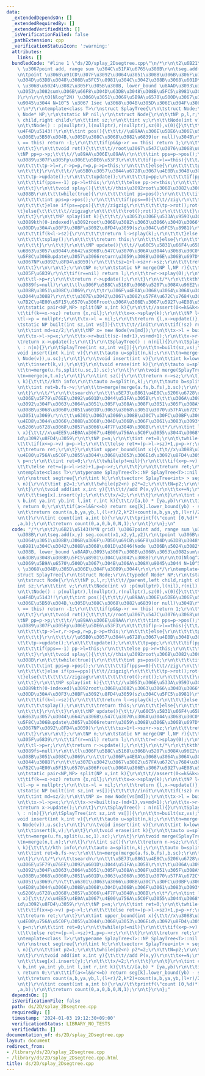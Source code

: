 ```yaml
---
data:
  _extendedDependsOn: []
  _extendedRequiredBy: []
  _extendedVerifiedWith: []
  _isVerificationFailed: false
  _pathExtension: cpp
  _verificationStatusIcon: ':warning:'
  attributes:
    links: []
  bundledCode: "#line 1 \"ds/2D/splay_2Dsegtree.cpp\"\n/*\r\n\t2\u6B21\u5143(N*N grid)\
    \ \u3067point add, range sum \u304C\u51FA\u6765\u308B\r\n\tseg.add(x,y) seg.count(x1,x2,y1,y2)\r\
    \n\tpoint \u306B\u91CD\u307F\u3092\u3064\u3051\u308B\u306B\u306F\u7D50\u69CB\u66F8\
    \u304D\u63DB\u3048\u308B\u5FC5\u8981\u304C\u3042\u308B\u3068\u601D\u3046(Node\
    \ \u306B\u5024\u3082\u305F\u305B\u308B, lower_bound \u8AAD\u3093\u3067\u308B\u3068\
    \u3053\u3082sum\u306B\u66F8\u304D\u63DB\u3048\u308B\u5FC5\u8981\u304C\u3042\u308B\
    )\r\n\r\n\tO(Nlog^2N) \u3060\u3051\u3069\u5B9A\u6570\u500D\u3067\u304B\u306A\u308A\
    \u9045\u3044 N=10^5 \u3067 1sec \u3068\u304B\u305D\u306E\u304F\u3089\u3044\r\n\
    \r\n*/\r\ntemplate<class T>\r\nstruct SplayTree{\r\n\tstruct Node;\r\n\ttypedef\
    \ Node* NP;\r\n\tstatic NP nil;\r\n\tstruct Node{\r\n\t\tNP p,l,r;\t\t\t//parent,left\
    \ child,right child\r\n\t\tint sz;\r\n\t\tint v;\r\n\t\tNode(int v) :p(nullptr),l(nil),r(nil),sz(1),v(v){}\r\
    \n\t\tNode() : p(nullptr),l(nullptr),r(nullptr),sz(0),v(0){}\t\t\t\t\t\t//\u5358\
    \u4F4D\u5143!!\r\n\t\tint pos(){\t\t\t//\u89AA\u306E\u5DE6\u306E\u5B50\u304B,\u53F3\
    \u306E\u5B50\u304B,\u305D\u308C\u3068\u3082\u6839(or null)\u304B\r\n\t\t\tif(p&&p->l\
    \ == this) return -1;\r\n\t\t\tif(p&&p->r == this) return 1;\r\n\t\t\treturn 0;\r\
    \n\t\t}\r\n\t\tvoid rot(){\t\t\t\t//root\u3067\u547C\u3076\u3068\u6B7B\r\n\t\t\
    \tNP pp=p->p;\t\t\t//\u89AA\u306E\u89AA\r\n\t\t\tint pps=p->pos();\t//pp\u304B\
    \u3089\u307F\u305Fp\u306E\u5DE6\u53F3\r\n\t\t\tif(p->l==this){\t\t//pos()==-1\r\
    \n\t\t\t\tp->l=r,r->p=p,r=p,p->p=this;\r\n\t\t\t}else{\r\n\t\t\t\tp->r=l,l->p=p,l=p,p->p=this;\r\
    \n\t\t\t}\r\n\t\t\t//\u65B0\u3057\u3044\u6728\u3067\u4E0B\u304B\u3089update\r\n\
    \t\t\tp->update();\r\n\t\t\tupdate();\r\n\t\t\tp=pp;\r\n\t\t\tif(pps==0) return;\r\
    \n\t\t\tif(pps==-1) pp->l=this;\r\n\t\t\telse pp->r=this;\r\n\t\t\tpp->update();\r\
    \n\t\t}\r\n\t\tvoid splay(){\t\t\t//this\u3092root\u306B\u3082\u3063\u3066\u304F\
    \u308B\r\n\t\t\twhile(true){\r\n\t\t\t\tint ps=pos();\r\n\t\t\t\tif(ps==0) break;\r\
    \n\t\t\t\tint pps=p->pos();\r\n\t\t\t\tif(pps==0){\t\t//zig\r\n\t\t\t\t\trot();\r\
    \n\t\t\t\t}else if(ps==pps){\t\t//zigzig\r\n\t\t\t\t\tp->rot();rot();\r\n\t\t\t\
    \t}else{\t\t\t\t\t//zigzag\r\n\t\t\t\t\trot();rot();\r\n\t\t\t\t}\r\n\t\t\t}\r\
    \n\t\t}\r\n\t\tNP splay(int k){\t\t\t//\u3053\u306E\u533A\u9593\u306E\u5DE6\u304B\
    \u3089kth(0-indexed)\u3092root\u306B\u3082\u3063\u3066\u304D\u3066\u305D\u306E\
    \u30DD\u30A4\u30F3\u30BF\u3092\u8FD4\u3059(sz\u304C\u5FC5\u8981)\r\n\t\t\t//assert(0<=k&&k<sz);\r\
    \n\t\t\tif(k<l->sz){\r\n\t\t\t\treturn l->splay(k);\r\n\t\t\t}else if(k==l->sz){\r\
    \n\t\t\t\tsplay();\r\n\t\t\t\treturn this;\r\n\t\t\t}else{\r\n\t\t\t\treturn r->splay(k-(l->sz+1));\r\
    \n\t\t\t}\r\n\t\t}\r\n\t\tNP update(){\t\t//\u60C5\u5831\u66F4\u65B0(\u5B50\u304C\
    \u6B63\u3057\u3044\u6642\u306B\u547C\u3070\u306A\u3044\u3068\u30C0\u30E1) (\u6700\
    \u5F8C\u306Bupdate\u3057\u3066return\u3059\u308B\u306E\u306B\u697D\u306A\u306E\
    \u3067NP\u3092\u8FD4\u3059)\r\n\t\t\tsz=1+l->sz+r->sz;\r\n\t\t\treturn this;\r\
    \n\t\t}\r\n\r\n\t};\r\n\tNP n;\r\n\tstatic NP merge(NP l,NP r){\t\t\t//merge\u3057\
    \u305F\u6839\r\n\t\tif(r==nil) return l;\r\n\t\tr=r->splay(0);\r\n\t\tr->l=l;\r\
    \n\t\tl->p=r;\r\n\t\treturn r->update();\r\n\t}\r\n\t/*\r\n\t\tkth\u3067split(k=0\u306A\
    \u3089fs=null)\r\n\t\tl\u306F\u5B8C\u5168\u306B\u5207\u308A\u96E2\u3055\u308C\u3066\
    \u308B\u3051\u308C\u3069\r\n\t\tr\u306F\u4E0A\u3068\u3064\u306A\u304C\u3063\u3066\
    \u3044\u308B?\r\n\t\t\u307E\u3042\u3067\u3082\u57FA\u672C\u7684\u306Bsplit\u306E\
    \u7B2C\u4E00\u5F15\u6570\u306Froot\u306A\u306E\u3067\u5927\u4E08\u592B\r\n\t*/\r\
    \n\tstatic pair<NP,NP> split(NP x,int k){\r\n\t\t//assert(0<=k&&k<=x->sz);\r\n\
    \t\tif(k==x->sz) return {x,nil};\r\n\t\tx=x->splay(k);\r\n\t\tNP l=x->l;\r\n\t\
    \tl->p = nullptr;\r\n\t\tx->l = nil;\r\n\t\treturn {l,x->update()};\r\n\t}\r\n\
    \tstatic NP built(int sz,int vs[]){\t\t\t\t//init\r\n\t\tif(!sz) return nil;\r\
    \n\t\tint md=sz/2;\r\n\t\tNP x= new Node(vs[md]);\r\n\t\tx->l = built(md,vs);\r\
    \n\t\tx->l->p=x;\r\n\t\tx->r=built(sz-(md+1),vs+md+1);\r\n\t\tx->r->p=x;\r\n\t\
    \treturn x->update();\r\n\t}\r\n\tSplayTree() : n(nil){}\r\n\tSplayTree(NP n)\
    \ : n(n){}\r\n\tSplayTree(int sz,int vs[]){\r\n\t\tn=built(sz,vs);\r\n\t}\r\n\t\
    void insert(int k,int v){\r\n\t\tauto u=split(n,k);\r\n\t\tn=merge(merge(u.fs,new\
    \ Node(v)),u.sc);\r\n\t}\r\n\tvoid insert(int v){\r\n\t\tint k=lower_bound(v);\r\
    \n\t\tinsert(k,v);\r\n\t}\r\n\tvoid erase(int k){\r\n\t\tauto u=split(n,k);\r\n\
    \t\tn=merge(u.fs,split(u.sc,1).sc);\r\n\t}\r\n\tvoid merge(SplayTree t){\r\n\t\
    \tn=merge(n,t.n);\r\n\t}\r\n\tint sz(){\r\n\t\treturn n->sz;\r\n\t}\r\n\tint get(int\
    \ k){\t\t\t//kth info\r\n\t\tauto a=split(n,k);\r\n\t\tauto b=split(a.sc,1);\r\
    \n\t\tint ret=b.fs->v;\r\n\t\tn=merge(merge(a.fs,b.fs),b.sc);\r\n\t\treturn ret;\r\
    \n\t}\r\n\t/*\r\n\t\tsearch\r\n\t\t\u5E73\u8861\u4E8C\u5206\u6728\u3068\u3057\u3066\
    \u306E\u5F79\u76EE\u3092\u601D\u3044\u51FA\u305B\r\n\t\t\u306A\u3093\u304B\u5217\
    \u3092\u304F\u3063\u3064\u3051\u305F\u308A\u308F\u3051\u305F\u308A\u3067\u304D\
    \u308B\u3068\u3060\u3051\u601D\u3063\u3068\u3051\u3070\u57FA\u672C\u3044\u3044\
    \u3051\u3069\r\n\t\t\u6301\u3063\u3066\u308B\u30C7\u30FC\u30BF\u306B\u9806\u5E8F\
    \u4ED8\u3044\u3066\u308B\u3068\u304D\u306B\u306F\u3061\u3083\u3093\u3068\u4E8C\
    \u5206\u6728\u3068\u3057\u3066\u4F7F\u3048\u308B\r\n\t*/\r\n\tint lower_bound(int\
    \ x){\t\t//x\u4EE5\u4E0A\u3067\u4E00\u756A\u5C0F\u3055\u3044\u3068\u3053\u306E\
    id\u3092\u8FD4\u3059\r\n\t\tNP p=n;\r\n\t\tint ret=0;\r\n\t\twhile(p!=nil){\r\n\
    \t\t\tif(x<=p->v) p=p->l;\r\n\t\t\telse ret+=(p->l->sz)+1,p=p->r;\r\n\t\t}\r\n\
    \t\treturn ret;\r\n\t}\r\n\tint upper_bound(int x){\t\t//x\u3088\u308A\u5927\u3067\
    \u4E00\u756A\u5C0F\u3055\u3044\u3068\u3053\u306Eid\u3092\u8FD4\u3059\r\n\t\tNP\
    \ p=n;\r\n\t\tint ret=0;\r\n\t\twhile(p!=nil){\r\n\t\t\tif(x<p->v) p=p->l;\r\n\
    \t\t\telse ret+=(p->l->sz)+1,p=p->r;\r\n\t\t}\r\n\t\treturn ret;\r\n\t}\r\n};\r\
    \ntemplate<class T>\r\ntypename SplayTree<T>::NP SplayTree<T>::nil = new SplayTree<T>::Node();\r\
    \n\r\nstruct segtree{\r\n\tint N;\r\n\tvector< SplayTree<int> > seg;\r\n\tsegtree(int\
    \ n){\r\n\t\tint p2=1;\r\n\t\twhile(p2<n) p2*=2;\r\n\t\tN=p2;\r\n\t\tseg.resize(N*2);\r\
    \n\t}\r\n\tvoid add(int x,int y){\t\t\t//add P(x,y)\r\n\t\tx+=N;\r\n\t\twhile(x){\r\
    \n\t\t\tseg[x].insert(y);\r\n\t\t\tx/=2;\r\n\t\t}\r\n\t}\r\n\tint count(int a,int\
    \ b,int ya,int yb,int l,int r,int k){\t\t//[a,b) * [ya,yb)\r\n\t\tif(b<=l||r<=a)\
    \ return 0;\r\n\t\tif(a<=l&&r<=b) return seg[k].lower_bound(yb) - seg[k].lower_bound(ya);\r\
    \n\t\treturn count(a,b,ya,yb,l,(l+r)/2,k*2)+count(a,b,ya,yb,(l+r)/2,r,k*2+1);\r\
    \n\t}\r\n\tint count(int a,int b){\r\n//\t\tprintf(\"count [0,%d)*[0,%d)\\n\"\
    ,a,b);\r\n\t\treturn count(0,a,0,b,0,N,1);\r\n\t}\r\n};\n"
  code: "/*\r\n\t2\u6B21\u5143(N*N grid) \u3067point add, range sum \u304C\u51FA\u6765\
    \u308B\r\n\tseg.add(x,y) seg.count(x1,x2,y1,y2)\r\n\tpoint \u306B\u91CD\u307F\u3092\
    \u3064\u3051\u308B\u306B\u306F\u7D50\u69CB\u66F8\u304D\u63DB\u3048\u308B\u5FC5\
    \u8981\u304C\u3042\u308B\u3068\u601D\u3046(Node \u306B\u5024\u3082\u305F\u305B\
    \u308B, lower_bound \u8AAD\u3093\u3067\u308B\u3068\u3053\u3082sum\u306B\u66F8\u304D\
    \u63DB\u3048\u308B\u5FC5\u8981\u304C\u3042\u308B)\r\n\r\n\tO(Nlog^2N) \u3060\u3051\
    \u3069\u5B9A\u6570\u500D\u3067\u304B\u306A\u308A\u9045\u3044 N=10^5 \u3067 1sec\
    \ \u3068\u304B\u305D\u306E\u304F\u3089\u3044\r\n\r\n*/\r\ntemplate<class T>\r\n\
    struct SplayTree{\r\n\tstruct Node;\r\n\ttypedef Node* NP;\r\n\tstatic NP nil;\r\
    \n\tstruct Node{\r\n\t\tNP p,l,r;\t\t\t//parent,left child,right child\r\n\t\t\
    int sz;\r\n\t\tint v;\r\n\t\tNode(int v) :p(nullptr),l(nil),r(nil),sz(1),v(v){}\r\
    \n\t\tNode() : p(nullptr),l(nullptr),r(nullptr),sz(0),v(0){}\t\t\t\t\t\t//\u5358\
    \u4F4D\u5143!!\r\n\t\tint pos(){\t\t\t//\u89AA\u306E\u5DE6\u306E\u5B50\u304B,\u53F3\
    \u306E\u5B50\u304B,\u305D\u308C\u3068\u3082\u6839(or null)\u304B\r\n\t\t\tif(p&&p->l\
    \ == this) return -1;\r\n\t\t\tif(p&&p->r == this) return 1;\r\n\t\t\treturn 0;\r\
    \n\t\t}\r\n\t\tvoid rot(){\t\t\t\t//root\u3067\u547C\u3076\u3068\u6B7B\r\n\t\t\
    \tNP pp=p->p;\t\t\t//\u89AA\u306E\u89AA\r\n\t\t\tint pps=p->pos();\t//pp\u304B\
    \u3089\u307F\u305Fp\u306E\u5DE6\u53F3\r\n\t\t\tif(p->l==this){\t\t//pos()==-1\r\
    \n\t\t\t\tp->l=r,r->p=p,r=p,p->p=this;\r\n\t\t\t}else{\r\n\t\t\t\tp->r=l,l->p=p,l=p,p->p=this;\r\
    \n\t\t\t}\r\n\t\t\t//\u65B0\u3057\u3044\u6728\u3067\u4E0B\u304B\u3089update\r\n\
    \t\t\tp->update();\r\n\t\t\tupdate();\r\n\t\t\tp=pp;\r\n\t\t\tif(pps==0) return;\r\
    \n\t\t\tif(pps==-1) pp->l=this;\r\n\t\t\telse pp->r=this;\r\n\t\t\tpp->update();\r\
    \n\t\t}\r\n\t\tvoid splay(){\t\t\t//this\u3092root\u306B\u3082\u3063\u3066\u304F\
    \u308B\r\n\t\t\twhile(true){\r\n\t\t\t\tint ps=pos();\r\n\t\t\t\tif(ps==0) break;\r\
    \n\t\t\t\tint pps=p->pos();\r\n\t\t\t\tif(pps==0){\t\t//zig\r\n\t\t\t\t\trot();\r\
    \n\t\t\t\t}else if(ps==pps){\t\t//zigzig\r\n\t\t\t\t\tp->rot();rot();\r\n\t\t\t\
    \t}else{\t\t\t\t\t//zigzag\r\n\t\t\t\t\trot();rot();\r\n\t\t\t\t}\r\n\t\t\t}\r\
    \n\t\t}\r\n\t\tNP splay(int k){\t\t\t//\u3053\u306E\u533A\u9593\u306E\u5DE6\u304B\
    \u3089kth(0-indexed)\u3092root\u306B\u3082\u3063\u3066\u304D\u3066\u305D\u306E\
    \u30DD\u30A4\u30F3\u30BF\u3092\u8FD4\u3059(sz\u304C\u5FC5\u8981)\r\n\t\t\t//assert(0<=k&&k<sz);\r\
    \n\t\t\tif(k<l->sz){\r\n\t\t\t\treturn l->splay(k);\r\n\t\t\t}else if(k==l->sz){\r\
    \n\t\t\t\tsplay();\r\n\t\t\t\treturn this;\r\n\t\t\t}else{\r\n\t\t\t\treturn r->splay(k-(l->sz+1));\r\
    \n\t\t\t}\r\n\t\t}\r\n\t\tNP update(){\t\t//\u60C5\u5831\u66F4\u65B0(\u5B50\u304C\
    \u6B63\u3057\u3044\u6642\u306B\u547C\u3070\u306A\u3044\u3068\u30C0\u30E1) (\u6700\
    \u5F8C\u306Bupdate\u3057\u3066return\u3059\u308B\u306E\u306B\u697D\u306A\u306E\
    \u3067NP\u3092\u8FD4\u3059)\r\n\t\t\tsz=1+l->sz+r->sz;\r\n\t\t\treturn this;\r\
    \n\t\t}\r\n\r\n\t};\r\n\tNP n;\r\n\tstatic NP merge(NP l,NP r){\t\t\t//merge\u3057\
    \u305F\u6839\r\n\t\tif(r==nil) return l;\r\n\t\tr=r->splay(0);\r\n\t\tr->l=l;\r\
    \n\t\tl->p=r;\r\n\t\treturn r->update();\r\n\t}\r\n\t/*\r\n\t\tkth\u3067split(k=0\u306A\
    \u3089fs=null)\r\n\t\tl\u306F\u5B8C\u5168\u306B\u5207\u308A\u96E2\u3055\u308C\u3066\
    \u308B\u3051\u308C\u3069\r\n\t\tr\u306F\u4E0A\u3068\u3064\u306A\u304C\u3063\u3066\
    \u3044\u308B?\r\n\t\t\u307E\u3042\u3067\u3082\u57FA\u672C\u7684\u306Bsplit\u306E\
    \u7B2C\u4E00\u5F15\u6570\u306Froot\u306A\u306E\u3067\u5927\u4E08\u592B\r\n\t*/\r\
    \n\tstatic pair<NP,NP> split(NP x,int k){\r\n\t\t//assert(0<=k&&k<=x->sz);\r\n\
    \t\tif(k==x->sz) return {x,nil};\r\n\t\tx=x->splay(k);\r\n\t\tNP l=x->l;\r\n\t\
    \tl->p = nullptr;\r\n\t\tx->l = nil;\r\n\t\treturn {l,x->update()};\r\n\t}\r\n\
    \tstatic NP built(int sz,int vs[]){\t\t\t\t//init\r\n\t\tif(!sz) return nil;\r\
    \n\t\tint md=sz/2;\r\n\t\tNP x= new Node(vs[md]);\r\n\t\tx->l = built(md,vs);\r\
    \n\t\tx->l->p=x;\r\n\t\tx->r=built(sz-(md+1),vs+md+1);\r\n\t\tx->r->p=x;\r\n\t\
    \treturn x->update();\r\n\t}\r\n\tSplayTree() : n(nil){}\r\n\tSplayTree(NP n)\
    \ : n(n){}\r\n\tSplayTree(int sz,int vs[]){\r\n\t\tn=built(sz,vs);\r\n\t}\r\n\t\
    void insert(int k,int v){\r\n\t\tauto u=split(n,k);\r\n\t\tn=merge(merge(u.fs,new\
    \ Node(v)),u.sc);\r\n\t}\r\n\tvoid insert(int v){\r\n\t\tint k=lower_bound(v);\r\
    \n\t\tinsert(k,v);\r\n\t}\r\n\tvoid erase(int k){\r\n\t\tauto u=split(n,k);\r\n\
    \t\tn=merge(u.fs,split(u.sc,1).sc);\r\n\t}\r\n\tvoid merge(SplayTree t){\r\n\t\
    \tn=merge(n,t.n);\r\n\t}\r\n\tint sz(){\r\n\t\treturn n->sz;\r\n\t}\r\n\tint get(int\
    \ k){\t\t\t//kth info\r\n\t\tauto a=split(n,k);\r\n\t\tauto b=split(a.sc,1);\r\
    \n\t\tint ret=b.fs->v;\r\n\t\tn=merge(merge(a.fs,b.fs),b.sc);\r\n\t\treturn ret;\r\
    \n\t}\r\n\t/*\r\n\t\tsearch\r\n\t\t\u5E73\u8861\u4E8C\u5206\u6728\u3068\u3057\u3066\
    \u306E\u5F79\u76EE\u3092\u601D\u3044\u51FA\u305B\r\n\t\t\u306A\u3093\u304B\u5217\
    \u3092\u304F\u3063\u3064\u3051\u305F\u308A\u308F\u3051\u305F\u308A\u3067\u304D\
    \u308B\u3068\u3060\u3051\u601D\u3063\u3068\u3051\u3070\u57FA\u672C\u3044\u3044\
    \u3051\u3069\r\n\t\t\u6301\u3063\u3066\u308B\u30C7\u30FC\u30BF\u306B\u9806\u5E8F\
    \u4ED8\u3044\u3066\u308B\u3068\u304D\u306B\u306F\u3061\u3083\u3093\u3068\u4E8C\
    \u5206\u6728\u3068\u3057\u3066\u4F7F\u3048\u308B\r\n\t*/\r\n\tint lower_bound(int\
    \ x){\t\t//x\u4EE5\u4E0A\u3067\u4E00\u756A\u5C0F\u3055\u3044\u3068\u3053\u306E\
    id\u3092\u8FD4\u3059\r\n\t\tNP p=n;\r\n\t\tint ret=0;\r\n\t\twhile(p!=nil){\r\n\
    \t\t\tif(x<=p->v) p=p->l;\r\n\t\t\telse ret+=(p->l->sz)+1,p=p->r;\r\n\t\t}\r\n\
    \t\treturn ret;\r\n\t}\r\n\tint upper_bound(int x){\t\t//x\u3088\u308A\u5927\u3067\
    \u4E00\u756A\u5C0F\u3055\u3044\u3068\u3053\u306Eid\u3092\u8FD4\u3059\r\n\t\tNP\
    \ p=n;\r\n\t\tint ret=0;\r\n\t\twhile(p!=nil){\r\n\t\t\tif(x<p->v) p=p->l;\r\n\
    \t\t\telse ret+=(p->l->sz)+1,p=p->r;\r\n\t\t}\r\n\t\treturn ret;\r\n\t}\r\n};\r\
    \ntemplate<class T>\r\ntypename SplayTree<T>::NP SplayTree<T>::nil = new SplayTree<T>::Node();\r\
    \n\r\nstruct segtree{\r\n\tint N;\r\n\tvector< SplayTree<int> > seg;\r\n\tsegtree(int\
    \ n){\r\n\t\tint p2=1;\r\n\t\twhile(p2<n) p2*=2;\r\n\t\tN=p2;\r\n\t\tseg.resize(N*2);\r\
    \n\t}\r\n\tvoid add(int x,int y){\t\t\t//add P(x,y)\r\n\t\tx+=N;\r\n\t\twhile(x){\r\
    \n\t\t\tseg[x].insert(y);\r\n\t\t\tx/=2;\r\n\t\t}\r\n\t}\r\n\tint count(int a,int\
    \ b,int ya,int yb,int l,int r,int k){\t\t//[a,b) * [ya,yb)\r\n\t\tif(b<=l||r<=a)\
    \ return 0;\r\n\t\tif(a<=l&&r<=b) return seg[k].lower_bound(yb) - seg[k].lower_bound(ya);\r\
    \n\t\treturn count(a,b,ya,yb,l,(l+r)/2,k*2)+count(a,b,ya,yb,(l+r)/2,r,k*2+1);\r\
    \n\t}\r\n\tint count(int a,int b){\r\n//\t\tprintf(\"count [0,%d)*[0,%d)\\n\"\
    ,a,b);\r\n\t\treturn count(0,a,0,b,0,N,1);\r\n\t}\r\n};"
  dependsOn: []
  isVerificationFile: false
  path: ds/2D/splay_2Dsegtree.cpp
  requiredBy: []
  timestamp: '2024-01-03 19:12:30+09:00'
  verificationStatus: LIBRARY_NO_TESTS
  verifiedWith: []
documentation_of: ds/2D/splay_2Dsegtree.cpp
layout: document
redirect_from:
- /library/ds/2D/splay_2Dsegtree.cpp
- /library/ds/2D/splay_2Dsegtree.cpp.html
title: ds/2D/splay_2Dsegtree.cpp
---
```


